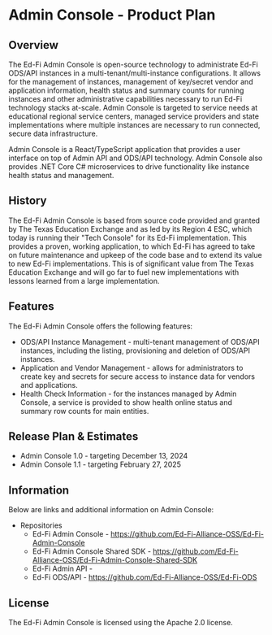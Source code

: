 # Admin Console - Product Plan

## Overview

The Ed-Fi Admin Console is open-source technology to administrate Ed-Fi ODS/API instances in a multi-tenant/multi-instance configurations.  It allows for the management of instances, management of key/secret vendor and application information, health status and summary counts for running instances and other administrative capabilities necessary to run Ed-Fi technology stacks at-scale.  Admin Console is targeted to service needs at educational regional service centers, managed service providers and state implementations where multiple instances are necessary to run connected, secure data infrastructure.

Admin Console is a React/TypeScript application that provides a user interface on top of Admin API and ODS/API technology.  Admin Console also provides .NET Core C# microservices to drive functionality like instance health status and management.

## History

The Ed-Fi Admin Console is based from source code provided and granted by The Texas Education Exchange and as led by its Region 4 ESC, which today is running their "Tech Console" for its Ed-Fi implementation.  This provides a proven, working application, to which Ed-Fi has agreed to take on future maintenance and upkeep of the code base and to extend its value to new Ed-Fi implementations.  This is of significant value from The Texas Education Exchange and will go far to fuel new implementations with lessons learned from a large implementation.

## Features

The Ed-Fi Admin Console offers the following features:

* ODS/API Instance Management - multi-tenant management of ODS/API instances, including the listing, provisioning and deletion of ODS/API instances.
* Application and Vendor Management - allows for administrators to create key and secrets for secure access to instance data for vendors and applications.
* Health Check Information - for the instances managed by Admin Console, a service is provided to show health online status and summary row counts for main entities.

## Release Plan & Estimates

* Admin Console 1.0 - targeting December 13, 2024
* Admin Console 1.1 - targeting February 27, 2025

## Information

Below are links and additional information on Admin Console:

* Repositories
  * Ed-Fi Admin Console - https://github.com/Ed-Fi-Alliance-OSS/Ed-Fi-Admin-Console
  * Ed-Fi Admin Console Shared SDK - https://github.com/Ed-Fi-Alliance-OSS/Ed-Fi-Admin-Console-Shared-SDK
  * Ed-Fi Admin API -
  * Ed-Fi ODS/API - https://github.com/Ed-Fi-Alliance-OSS/Ed-Fi-ODS

## License

The Ed-Fi Admin Console is licensed using the Apache 2.0 license.